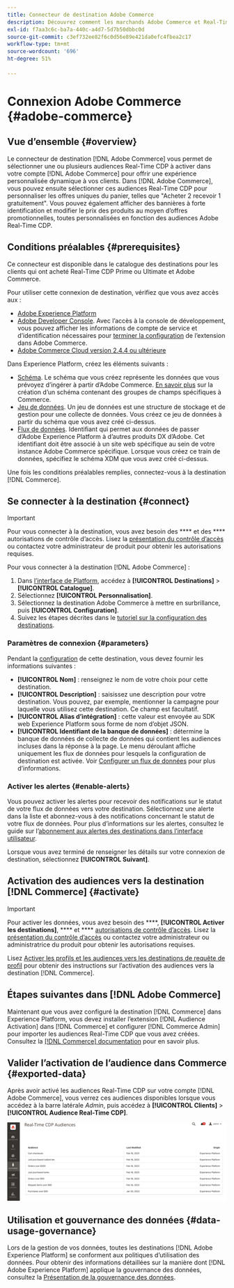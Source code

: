 ```yaml
---
title: Connecteur de destination Adobe Commerce
description: Découvrez comment les marchands Adobe Commerce et Real-Time CDP peuvent personnaliser l’expérience d’achat en proposant du contenu et des promotions de site hautement pertinents, personnalisés en fonction des audiences client créées et gérées dans Real-Time CDP.
exl-id: f7aa3c6c-ba7a-440c-a4d7-5d7b50dbbc0d
source-git-commit: c3ef732ee82f6c0d56e89e421da0efc4fbea2c17
workflow-type: tm+mt
source-wordcount: '696'
ht-degree: 51%

---
```


# Connexion Adobe Commerce {#adobe-commerce}

## Vue d’ensemble {#overview}

Le connecteur de destination [!DNL Adobe Commerce] vous permet de sélectionner une ou plusieurs audiences Real-Time CDP à activer dans votre compte [!DNL Adobe Commerce] pour offrir une expérience personnalisée dynamique à vos clients. Dans [!DNL Adobe Commerce], vous pouvez ensuite sélectionner ces audiences Real-Time CDP pour personnaliser les offres uniques du panier, telles que &quot;Acheter 2 recevoir 1 gratuitement&quot;. Vous pouvez également afficher des bannières à forte identification et modifier le prix des produits au moyen d’offres promotionnelles, toutes personnalisées en fonction des audiences Adobe Real-Time CDP.

## Conditions préalables {#prerequisites}

Ce connecteur est disponible dans le catalogue des destinations pour les clients qui ont acheté Real-Time CDP Prime ou Ultimate et Adobe Commerce.

Pour utiliser cette connexion de destination, vérifiez que vous avez accès aux :

- [Adobe Experience Platform](https://experience.adobe.com/)
- [Adobe Developer Console](https://developer.adobe.com/developer-console/docs/guides/getting-started/). Avec l’accès à la console de développement, vous pouvez afficher les informations de compte de service et d’identification nécessaires pour [ terminer la configuration](https://experienceleague.adobe.com/docs/commerce-admin/customers/customers-menu/audience-activation.html#configure-the-extension) de l’extension dans Adobe Commerce.
- [Adobe Commerce Cloud version 2.4.4 ou ultérieure](https://business.adobe.com/fr/products/magento/magento-commerce.html)

Dans Experience Platform, créez les éléments suivants :

- [Schéma](../../../xdm/schema/composition.md). Le schéma que vous créez représente les données que vous prévoyez d’ingérer à partir d’Adobe Commerce. [En savoir plus](https://experienceleague.adobe.com/docs/commerce-merchant-services/data-connection/fundamentals/update-xdm.html) sur la création d’un schéma contenant des groupes de champs spécifiques à Commerce.
- [Jeu de données](../../../catalog/datasets/user-guide.md#create). Un jeu de données est une structure de stockage et de gestion pour une collecte de données. Vous créez ce jeu de données à partir du schéma que vous avez créé ci-dessus.
- [Flux de données](../../../datastreams/overview.md#create). Identifiant qui permet aux données de passer d’Adobe Experience Platform à d’autres produits DX d’Adobe. Cet identifiant doit être associé à un site web spécifique au sein de votre instance Adobe Commerce spécifique. Lorsque vous créez ce train de données, spécifiez le schéma XDM que vous avez créé ci-dessus.

Une fois les conditions préalables remplies, connectez-vous à la destination [!DNL Commerce].

## Se connecter à la destination {#connect}

>[!IMPORTANT]
> 
>Pour vous connecter à la destination, vous avez besoin des **** et des **** [ ](/help/access-control/home.md#permissions) autorisations de contrôle d’accès. Lisez la [présentation du contrôle d’accès](/help/access-control/ui/overview.md) ou contactez votre administrateur de produit pour obtenir les autorisations requises.

Pour vous connecter à la destination [!DNL Adobe Commerce] :

1. Dans [l’interface de Platform](https://experience.adobe.com/platform/), accédez à **[!UICONTROL Destinations]** > **[!UICONTROL Catalogue]**.
1. Sélectionnez **[!UICONTROL Personnalisation]**.
1. Sélectionnez la destination Adobe Commerce à mettre en surbrillance, puis **[!UICONTROL Configuration]**.
1. Suivez les étapes décrites dans le [tutoriel sur la configuration des destinations](../../ui/connect-destination.md).

### Paramètres de connexion {#parameters}

Pendant la [configuration](../../ui/connect-destination.md) de cette destination, vous devez fournir les informations suivantes :

- **[!UICONTROL Nom]** : renseignez le nom de votre choix pour cette destination.
- **[!UICONTROL Description]** : saisissez une description pour votre destination. Vous pouvez, par exemple, mentionner la campagne pour laquelle vous utilisez cette destination. Ce champ est facultatif.
- **[!UICONTROL Alias d’intégration]** : cette valeur est envoyée au SDK web Experience Platform sous forme de nom d’objet JSON.
- **[!UICONTROL Identifiant de la banque de données]** : détermine la banque de données de collecte de données qui contient les audiences incluses dans la réponse à la page. Le menu déroulant affiche uniquement les flux de données pour lesquels la configuration de destination est activée. Voir [Configurer un flux de données](../../../datastreams/overview.md) pour plus d’informations.

### Activer les alertes {#enable-alerts}

Vous pouvez activer les alertes pour recevoir des notifications sur le statut de votre flux de données vers votre destination. Sélectionnez une alerte dans la liste et abonnez-vous à des notifications concernant le statut de votre flux de données. Pour plus d’informations sur les alertes, consultez le guide sur l’[abonnement aux alertes des destinations dans l’interface utilisateur](../../ui/alerts.md).

Lorsque vous avez terminé de renseigner les détails sur votre connexion de destination, sélectionnez **[!UICONTROL Suivant]**.

## Activation des audiences vers la destination [!DNL Commerce] {#activate}

>[!IMPORTANT]
> 
>Pour activer les données, vous avez besoin des ****, **[!UICONTROL Activer les destinations]**, **** et **** [  autorisations de contrôle d’accès](/help/access-control/home.md#permissions). Lisez la [présentation du contrôle d’accès](/help/access-control/ui/overview.md) ou contactez votre administrateur ou administratrice du produit pour obtenir les autorisations requises.

Lisez [Activer les profils et les audiences vers les destinations de requête de profil](../../ui/activate-edge-personalization-destinations.md) pour obtenir des instructions sur l’activation des audiences vers la destination [!DNL Commerce].

## Étapes suivantes dans [!DNL Adobe Commerce]

Maintenant que vous avez configuré la destination [!DNL Commerce] dans Experience Platform, vous devez installer l’extension [!DNL Audience Activation] dans [!DNL Commerce] et configurer [!DNL Commerce Admin] pour importer les audiences Real-Time CDP que vous avez créées. Consultez la [[!DNL Commerce] documentation](https://experienceleague.adobe.com/docs/commerce-admin/customers/customers-menu/audience-activation.html) pour en savoir plus.

## Valider l’activation de l’audience dans Commerce {#exported-data}

Après avoir activé les audiences Real-Time CDP sur votre compte [!DNL Adobe Commerce], vous verrez ces audiences disponibles lorsque vous accédez à la barre latérale _Admin_, puis accédez à **[!UICONTROL Clients]** > **[!UICONTROL Audience Real-Time CDP]**.

![Tableau de bord des audiences Real-Time CDP](../../assets/catalog/personalization/adobe-commerce/audience-library.png)

## Utilisation et gouvernance des données {#data-usage-governance}

Lors de la gestion de vos données, toutes les destinations [!DNL Adobe Experience Platform] se conforment aux politiques d’utilisation des données. Pour obtenir des informations détaillées sur la manière dont [!DNL Adobe Experience Platform] applique la gouvernance des données, consultez la [Présentation de la gouvernance des données](/help/data-governance/home.md).
